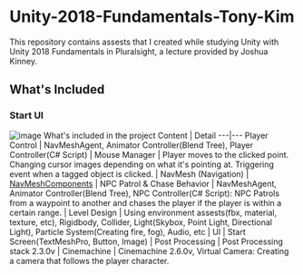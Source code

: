 # Unity-2018-Fundamentals-Tony-Kim 
This repository contains assests that I created while studying Unity with Unity 2018 Fundamentals in Pluralsight, a lecture provided by Joshua Kinney.

## What's Included
### Start UI
![image](https://user-images.githubusercontent.com/60923302/89005507-9a19bd80-d33f-11ea-9920-eb1942b99822.png)
What's included in the project
 Content | Detail 
 ---|---
Player Control | NavMeshAgent, Animator Controller(Blend Tree), Player Controller(C# Script) |
Mouse Manager | Player moves to the clicked point. Changing cursor images depending on what it's pointing at. Triggering event when a tagged object is clicked. |
NavMesh (Navigation) | [NavMeshComponents](https://github.com/Unity-Technologies/NavMeshComponents) |
NPC Patrol & Chase Behavior | NavMeshAgent, Animator Controller(Blend Tree), NPC Controller(C# Script): NPC Patrols from a waypoint to another and chases the player if the player is within a certain range. |
Level Design | Using environment assests(fbx, material, texture, etc), Rigidbody, Collider, Light(Skybox, Point Light, Directional Light), Particle System(Creating fire, fog), Audio, etc |
UI | Start Screen(TextMeshPro, Button, Image) |
Post Processing | Post Processing stack 2.3.0v |
Cinemachine | Cinemachine 2.6.0v, Virtual Camera: Creating a camera that follows the player character.
